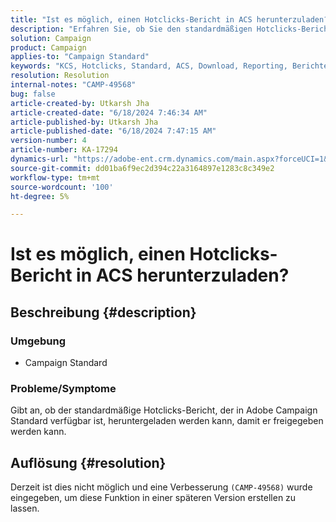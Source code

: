 ```yaml
---
title: "Ist es möglich, einen Hotclicks-Bericht in ACS herunterzuladen?"
description: "Erfahren Sie, ob Sie den standardmäßigen Hotclicks-Bericht, der in Adobe Campaign Standard verfügbar ist, herunterladen können."
solution: Campaign
product: Campaign
applies-to: "Campaign Standard"
keywords: "KCS, Hotclicks, Standard, ACS, Download, Reporting, Berichte"
resolution: Resolution
internal-notes: "CAMP-49568"
bug: false
article-created-by: Utkarsh Jha
article-created-date: "6/18/2024 7:46:34 AM"
article-published-by: Utkarsh Jha
article-published-date: "6/18/2024 7:47:15 AM"
version-number: 4
article-number: KA-17294
dynamics-url: "https://adobe-ent.crm.dynamics.com/main.aspx?forceUCI=1&pagetype=entityrecord&etn=knowledgearticle&id=7b36abe0-462d-ef11-840b-6045bd06eea5"
source-git-commit: dd01ba6f9ec2d394c22a3164897e1283c8c349e2
workflow-type: tm+mt
source-wordcount: '100'
ht-degree: 5%

---
```


# Ist es möglich, einen Hotclicks-Bericht in ACS herunterzuladen?

## Beschreibung {#description}


### <b>Umgebung</b>

- Campaign Standard




### <b>Probleme/Symptome</b>

Gibt an, ob der standardmäßige Hotclicks-Bericht, der in Adobe Campaign Standard verfügbar ist, heruntergeladen werden kann, damit er freigegeben werden kann.


## Auflösung {#resolution}


Derzeit ist dies nicht möglich und eine Verbesserung `(CAMP-49568)` wurde eingegeben, um diese Funktion in einer späteren Version erstellen zu lassen.


